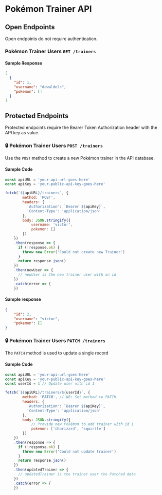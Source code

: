 # Pokémon Trainer API

## Open Endpoints
Open endpoints do not require authentication.

### Pokémon Trainer Users `GET /trainers`
#### Sample Response
```json
[
  {
    "id": 1,
    "username": "dewaldels",
    "pokemon": []
  }
]
```

## Protected Endpoints

Protected endpoints require the Bearer Token Authorization header with the API key as value.

### 🔒 Pokémon Trainer Users `POST /trainers`

Use the `POST` method to create a new Pokémon trainer in the API database.

#### Sample Code
```javascript
const apiURL = 'your-api-url-goes-here'
const apiKey = 'your-public-api-key-goes-here'

fetch(`${apiURL}/trainers`, {
        method: 'POST',
        headers: {
          'Authorization': `Bearer ${apiKey}`,
          'Content-Type': 'application/json'
        },
        body: JSON.stringify({ 
            username: 'victor',
            pokemon: [] 
        })
    })
    .then(response => {
      if (!response.ok) {
        throw new Error('Could not create new Trainer')
      }
      return response.json()
    })
    .then(newUser => {
      // newUser is the new trainer user with an id
    })
    .catch(error => {
    })
```

#### Sample response
```json
{
    "id": 2,
    "username": "victor",
    "pokemon": []
}
```

### 🔒 Pokémon Trainer Users `PATCH /trainers`
The `PATCH` method is used to update a single record

#### Sample Code
```javascript
const apiURL = 'your-api-url-goes-here'
const apiKey = 'your-public-api-key-goes-here'
const userId = 1 // Update user with id 1

fetch(`${apiURL}/trainers/${userId}`, {
        method: 'PATCH', // NB: Set method to PATCH
        headers: {
          'Authorization': `Bearer ${apiKey}`,
          'Content-Type': 'application/json'
        },
        body: JSON.stringify({
            // Provide new Pokémon to add trainer with id 1
            pokemon: ['charizard', 'squirtle'] 
        })
    })
    .then(response => {
      if (!response.ok) {
        throw new Error('Could not update trainer')
      }
      return response.json()
    })
    .then(updatedTrainer => {
      // updatedTrainer is the trainer user the Patched data
    })
    .catch(error => {
    })
```